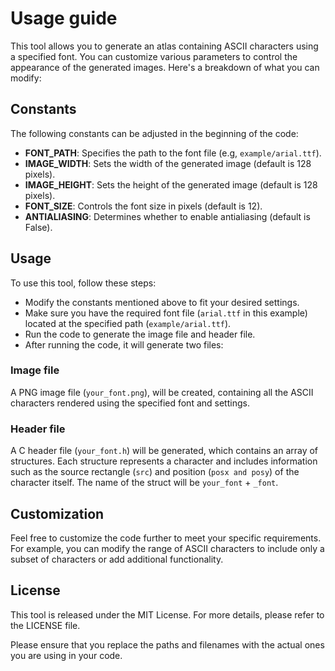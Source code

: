 # Usage guide
This tool allows you to generate an atlas containing ASCII characters using a specified font. You can customize various parameters to control the appearance of the generated images. Here's a breakdown of what you can modify:

## Constants
The following constants can be adjusted in the beginning of the code:

- **FONT_PATH**: Specifies the path to the font file (e.g, `example/arial.ttf`).
- **IMAGE_WIDTH**: Sets the width of the generated image (default is 128 pixels).
- **IMAGE_HEIGHT**: Sets the height of the generated image (default is 128 pixels).
- **FONT_SIZE**: Controls the font size in pixels (default is 12).
- **ANTIALIASING**: Determines whether to enable antialiasing (default is False).

## Usage
To use this tool, follow these steps:

- Modify the constants mentioned above to fit your desired settings.
- Make sure you have the required font file (`arial.ttf` in this example) located at the specified path (`example/arial.ttf`).
- Run the code to generate the image file and header file.
- After running the code, it will generate two files:

### Image file 
A PNG image file (`your_font.png`), will be created, containing all the ASCII characters rendered using the specified font and settings.

### Header file
A C header file (`your_font.h`) will be generated, which contains an array of structures. Each structure represents a character and includes information such as the source rectangle (`src`) and position (`posx and posy`) of the character itself. The name of the struct will be `your_font` + `_font`.

## Customization
Feel free to customize the code further to meet your specific requirements. For example, you can modify the range of ASCII characters to include only a subset of characters or add additional functionality.

## License
This tool is released under the MIT License. For more details, please refer to the LICENSE file.

Please ensure that you replace the paths and filenames with the actual ones you are using in your code.
